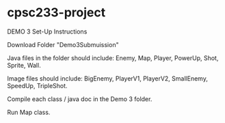 # cpsc233-project

DEMO 3 Set-Up Instructions

Download Folder "Demo3Submuission"

Java files in the folder should include: Enemy, Map, Player, PowerUp, Shot, Sprite, Wall.

Image files should include: BigEnemy, PlayerV1, PlayerV2, SmallEnemy, SpeedUp, TripleShot.

Compile each class / java doc in the Demo 3 folder.

Run Map class.
